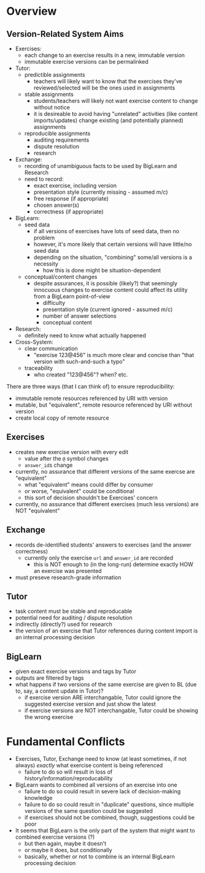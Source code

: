 # Overview

## Version-Related System Aims

* Exercises:
  * each change to an exercise results in a new, immutable version
  * immutable exercise versions can be permalinked
* Tutor:
  * predictible assignments
    * teachers will likely want to know that the exercises they've reviewed/selected will be the ones used in assignments 
  * stable assignments
    * students/teachers will likely not want exercise content to change without notice
    * it is desireable to avoid having "unrelated" activities (like content imports/updates) change existing (and potentially planned) assignments
  * reproducible assignments
    * auditing requirements
    * dispute resolution
    * research
* Exchange:
  * recording of unambiguous facts to be used by BigLearn and Research
  * need to record:
    * exact exercise, including version
    * presentation style (currently missing - assumed m/c)
    * free response (if appropriate)
    * chosen answer(s)
    * correctness (if appropriate)
* BigLearn:
  * seed data 
    * if all versions of exercises have lots of seed data, then no problem
    * however, it's more likely that certain versions will have little/no seed data
    * depending on the situation, "combining" some/all versions is a necessity
      * how this is done might be situation-dependent
  * conceptual/content changes
    * despite assurances, it is possible (likely?) that seemingly innocuous changes to exercise content could affect its utility from a BigLearn point-of-view
      * difficulty
      * presentation style (current ignored - assumed m/c)
      * number of answer selections
      * conceptual content
* Research:
  * definitely need to know what actually happened
* Cross-System:
   * clear communication
     * "exercise 123@456" is much more clear and concise than "that version with such-and-such a typo"
   * traceability
     * who created "123@456"?  when?  etc.

There are three ways (that I can think of) to ensure reproducibility:

* immutable remote resources referenced by URI with version
* mutable, but "equivalent", remote resource referenced by URI without version
* create local copy of remote resource

## Exercises
* creates new exercise version with every edit
  * value after the `@` symbol changes
  * `answer_id`s change
* currently, no assurance that different versions of the same exercse are "equivalent"
  * what "equivalent" means could differ by consumer
  * or worse, "equivalent" could be conditional
  * this sort of decision shouldn't be Exercises' concern
* currently, no assurance that different exercises (much less versions) are NOT "equivalent"

## Exchange

* records de-identified students' answers to exercises (and the answer correctness)
  * currently only the exercise `url` and `answer_id` are recorded
    * this is NOT enough to (in the long-run) determine exactly HOW an exercise was presented
* must preseve research-grade information

## Tutor

* task content must be stable and reproducable
* potential need for auditing / dispute resolution
* indirectly (directly?) used for research
* the version of an exercise that Tutor references during content import is an internal processing decision

## BigLearn

* given exact exercise versions and tags by Tutor
* outputs are filtered by tags
* what happens if two versions of the same exercise are given to BL (due to, say, a content update in Tutor)?
  * if exercise version ARE interchangable, Tutor could ignore the suggested exercise version and just show the latest
  * if exercise versions are NOT interchangable, Tutor could be showing the wrong exercise

# Fundamental Conflicts
* Exercises, Tutor, Exchange need to know (at least sometimes, if not always) *exactly* what exercise content is being referenced
  * failure to do so will result in loss of history/information/reproducability
* BigLearn wants to combined all versions of an exercise into one
  * failure to do so could result in severe lack of decision-making knowledge
  * failure to do so could result in "duplicate" questions, since multiple versions of the same question could be suggested
  * if exercises should not be combined, though, suggestions could be poor
* It seems that BigLearn is the only part of the system that might want to combined exercise versions (?)
  * but then again, maybe it doesn't
  * or maybe it does, but conditionally
  * basically, whether or not to combine is an internal BigLearn processing decision
